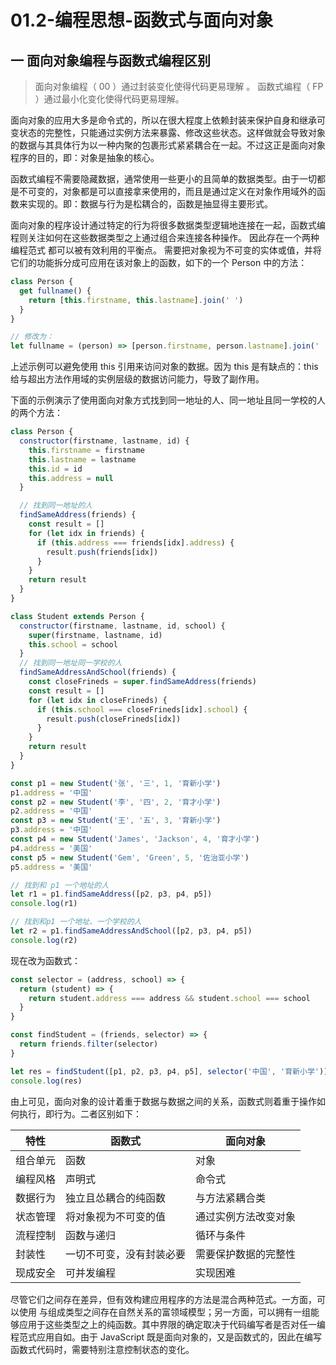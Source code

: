 # 01.2-编程思想-函数式与面向对象

## 一 面向对象编程与函数式编程区别

> 面向对象编程（ 00 ）通过封装变化使得代码更易理解 。
> 函数式编程（ FP ）通过最小化变化使得代码更易理解。

面向对象的应用大多是命令式的，所以在很大程度上依赖封装来保护自身和继承可变状态的完整性，只能通过实例方法来暴露、修改这些状态。这样做就会导致对象的数据与其具体行为以一种内聚的包裹形式紧紧耦合在一起。不过这正是面向对象程序的目的，即：对象是抽象的核心。

函数式编程不需要隐藏数据，通常使用一些更小的且简单的数据类型。由于一切都是不可变的，对象都是可以直接拿来使用的，而且是通过定义在对象作用域外的函数来实现的。即：数据与行为是松耦合的，函数是抽显得主要形式。

面向对象的程序设计通过特定的行为将很多数据类型逻辑地连接在一起，函数式编程则关注如何在这些数据类型之上通过组合来连接各种操作。 因此存在一个两种编程范式
都可以被有效利用的平衡点。 需要把对象视为不可变的实体或值，并将它们的功能拆分成可应用在该对象上的函数，如下的一个 Person 中的方法：

```js
class Person {
  get fullname() {
    return [this.firstname, this.lastname].join(' ')
  }
}

// 修改为：
let fullname = (person) => [person.firstname, person.lastname].join(' ')
```

上述示例可以避免使用 this 引用来访问对象的数据。因为 this 是有缺点的：this 给与超出方法作用域的实例层级的数据访问能力，导致了副作用。

下面的示例演示了使用面向对象方式找到同一地址的人、同一地址且同一学校的人的两个方法：

```js
class Person {
  constructor(firstname, lastname, id) {
    this.firstname = firstname
    this.lastname = lastname
    this.id = id
    this.address = null
  }

  // 找到同一地址的人
  findSameAddress(friends) {
    const result = []
    for (let idx in friends) {
      if (this.address === friends[idx].address) {
        result.push(friends[idx])
      }
    }
    return result
  }
}

class Student extends Person {
  constructor(firstname, lastname, id, school) {
    super(firstname, lastname, id)
    this.school = school
  }
  // 找到同一地址同一学校的人
  findSameAddressAndSchool(friends) {
    const closeFrineds = super.findSameAddress(friends)
    const result = []
    for (let idx in closeFrineds) {
      if (this.school === closeFrineds[idx].school) {
        result.push(closeFrineds[idx])
      }
    }
    return result
  }
}

const p1 = new Student('张', '三', 1, '育新小学')
p1.address = '中国'
const p2 = new Student('李', '四', 2, '育才小学')
p2.address = '中国'
const p3 = new Student('王', '五', 3, '育新小学')
p3.address = '中国'
const p4 = new Student('James', 'Jackson', 4, '育才小学')
p4.address = '美国'
const p5 = new Student('Gem', 'Green', 5, '佐治亚小学')
p5.address = '美国'

// 找到和 p1 一个地址的人
let r1 = p1.findSameAddress([p2, p3, p4, p5])
console.log(r1)

// 找到和p1 一个地址、一个学校的人
let r2 = p1.findSameAddressAndSchool([p2, p3, p4, p5])
console.log(r2)
```

现在改为函数式：

```js
const selector = (address, school) => {
  return (student) => {
    return student.address === address && student.school === school
  }
}

const findStudent = (friends, selector) => {
  return friends.filter(selector)
}

let res = findStudent([p1, p2, p3, p4, p5], selector('中国', '育新小学'))
console.log(res)
```

由上可见，面向对象的设计着重于数据与数据之间的关系，函数式则着重于操作如何执行，即行为。二者区别如下：

| 特性     | 函数式                   | 面向对象             |
| -------- | ------------------------ | -------------------- |
| 组合单元 | 函数                     | 对象                 |
| 编程风格 | 声明式                   | 命令式               |
| 数据行为 | 独立且怂耦合的纯函数     | 与方法紧耦合类       |
| 状态管理 | 将对象视为不可变的值     | 通过实例方法改变对象 |
| 流程控制 | 函数与递归               | 循环与条件           |
| 封装性   | 一切不可变，没有封装必要 | 需要保护数据的完整性 |
| 现成安全 | 可并发编程               | 实现困难             |

尽管它们之间存在差异，但有效构建应用程序的方法是混合两种范式。一方面，可以使用 与组成类型之间存在自然关系的富领域模型；另一方面，可以拥有一组能够应用于这些类型之上的纯函数。其中界限的确定取决于代码编写者是否对任一编程范式应用自如。由于 JavaScript 既是面向对象的，又是函数式的，因此在编写函数式代码时，需要特别注意控制状态的变化。
